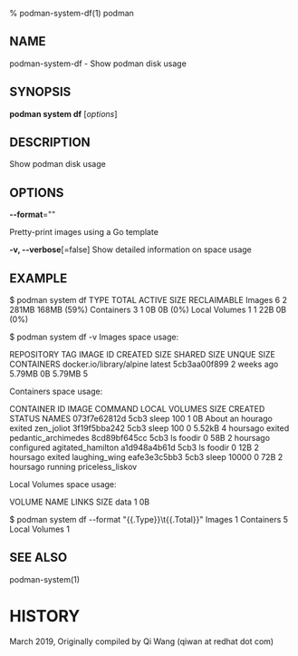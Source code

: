% podman-system-df(1) podman

## NAME
podman\-system\-df - Show podman disk usage

## SYNOPSIS
**podman system df** [*options*]

## DESCRIPTION
Show podman disk usage

## OPTIONS
**--format**=""

Pretty-print images using a Go template

**-v, --verbose**[=false]
Show detailed information on space usage

## EXAMPLE

$ podman system df
TYPE            TOTAL   ACTIVE   SIZE    RECLAIMABLE
Images          6       2        281MB   168MB (59%)
Containers      3       1        0B      0B (0%)
Local Volumes   1       1        22B     0B (0%)

$ podman system df -v
Images space usage:

REPOSITORY                 TAG      IMAGE ID       CREATED       SIZE     SHARED SIZE   UNQUE SIZE   CONTAINERS
docker.io/library/alpine   latest   5cb3aa00f899   2 weeks ago   5.79MB   0B            5.79MB       5

Containers space usage:

CONTAINER ID    IMAGE   COMMAND       LOCAL VOLUMES   SIZE     CREATED            STATUS       NAMES
073f7e62812d    5cb3    sleep 100     1               0B       About an hourago   exited       zen_joliot
3f19f5bba242    5cb3    sleep 100     0               5.52kB   4 hoursago         exited       pedantic_archimedes
8cd89bf645cc    5cb3    ls foodir     0               58B      2 hoursago         configured   agitated_hamilton
a1d948a4b61d    5cb3    ls foodir     0               12B      2 hoursago         exited       laughing_wing
eafe3e3c5bb3    5cb3    sleep 10000   0               72B      2 hoursago         running      priceless_liskov

Local Volumes space usage:

VOLUME NAME   LINKS   SIZE
data          1       0B

$ podman system df --format "{{.Type}}\t{{.Total}}"
Images          1
Containers      5
Local Volumes   1

## SEE ALSO
podman-system(1)

# HISTORY
March 2019, Originally compiled by Qi Wang (qiwan at redhat dot com)
